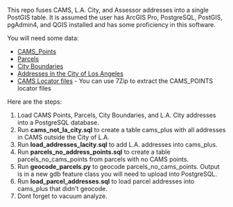 This repo fuses CAMS, L.A. City, and Assessor addresses into a single PostGIS table. It is assumed the user has ArcGIS Pro, PostgreSQL, PostGIS, pgAdmin4, and QGIS installed and has some proficiency in this software.

You will need some data:

<ul>
  <li><a href="https://lacounty.maps.arcgis.com/home/item.html?id=cdd4c011519849caa62286044f1d31c9">CAMS_Points</a></li>
  <li><a href="https://egis-lacounty.hub.arcgis.com/documents/parcels/about">Parcels</a></li>
  <li><a href="https://egis-lacounty.hub.arcgis.com/datasets/la-county-city-boundaries">City Boundaries</a></li>
  <li><a href="https://data.lacity.org/City-Infrastructure-Service-Requests/Addresses-in-the-City-of-Los-Angeles/4ca8-mxuh">Addresses in the City of Los Angeles</a></li>
  <li><a href="https://lacounty.maps.arcgis.com/home/item.html?id=d134cbd2ac6a49fb97c4cd9da97080db#overview">CAMS Locator files</a> - You can use 7Zip to extract the CAMS_POINTS locator files</li>
</ul>

Here are the steps:

<ol type="1">
  <li>Load CAMS Points, Parcels, City Boundaries, and L.A. City addresses into a PostgreSQL database.</li>
  <li>Run <b>cams_not_la_city.sql</b> to create a table cams_plus with all addresses in CAMS outside the City of L.A.</li>
  <li>Run <b>load_addresses_lacity.sql</b> to add L.A. addresses into cams_plus.</li>
  <li>Run <b>parcels_no_address_points.sql</b> to create a table parcels_no_cams_points from parcels with no CAMS points.</li>
  <li>Run <b>geocode_parcels.py</b> to geocode parcels_no_cams_points. Output is in a new gdb feature class you will need to upload into PostgreSQL.</li>
  <li>Run <b>load_parcel_addresses.sql</b> to load parcel addresses into cams_plus that didn't geocode.</li>
  <li>Dont forget to vacuum analyze.</li>
</ol>

